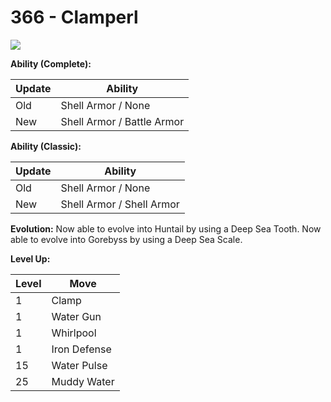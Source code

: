# 366 - Clamperl
![][366]

**Ability (Complete):**

Update | Ability
---    | ---
Old    | Shell Armor / None
New    | Shell Armor / Battle Armor

**Ability (Classic):**

Update | Ability
---    | ---
Old    | Shell Armor / None
New    | Shell Armor / Shell Armor

**Evolution:**
Now able to evolve into Huntail by using a Deep Sea Tooth.
Now able to evolve into Gorebyss by using a Deep Sea Scale.

**Level Up:**

Level | Move
---   | ---
  1   | Clamp
  1   | Water Gun
  1   | Whirlpool
  1   | Iron Defense
 15   | Water Pulse
 25   | Muddy Water



[366]: /img/pokemon/366.png
